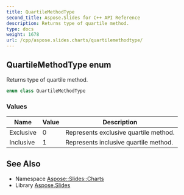 ```yaml
---
title: QuartileMethodType
second_title: Aspose.Slides for C++ API Reference
description: Returns type of quartile method.
type: docs
weight: 1678
url: /cpp/aspose.slides.charts/quartilemethodtype/
---
```

## QuartileMethodType enum


Returns type of quartile method.

```cpp
enum class QuartileMethodType
```

### Values

| Name | Value | Description |
| --- | --- | --- |
| Exclusive | 0 | Represents exclusive quartile method. |
| Inclusive | 1 | Represents inclusive quartile method. |

## See Also

* Namespace [Aspose::Slides::Charts](../)
* Library [Aspose.Slides](../../)
